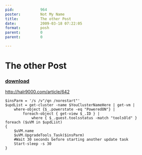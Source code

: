 ```yaml
---
pid:            964
poster:         Not My Name
title:          The other Post
date:           2009-03-18 07:22:05
format:         posh
parent:         0
parent:         0

---
```


# The other Post

### [download](964.ps1)

http://halr9000.com/article/642

```posh
$insParm = '/s /v"/qn /norestart"' 
$updList = get-cluster -name $YouClusterNameHere | get-vm |
	where-object {$_.powerstate -eq "PoweredON"} |
		foreach-object { get-view $_.ID } |
			where { $_.guest.toolsstatus -match "toolsOld" } 
foreach ($uVM in $updList) 
{
	$uVM.name 
	$uVM.UpgradeTools_Task($insParm) 
	#Wait 30 seconds before starting another update task 
	Start-sleep -s 30 
}
```

